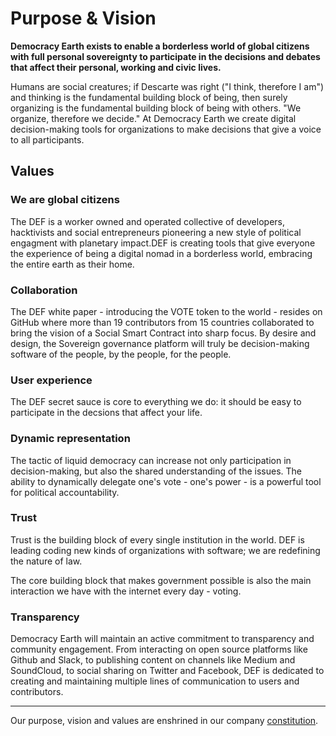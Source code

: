 # Purpose & Vision

**Democracy Earth exists to enable a borderless world of global citizens with full personal sovereignty to participate in the decisions and debates that affect their personal, working and civic lives.**

Humans are social creatures; if Descarte was right ("I think, therefore I am") and thinking is the fundamental building block of being, then surely organizing is the fundamental building block of being with others.  "We organize, therefore we decide." At Democracy Earth we create digital decision-making tools for organizations to make decisions that give a voice to all participants.

## Values

### We are global citizens

The DEF is a worker owned and operated collective of developers, hacktivists and social entrepreneurs pioneering a new style of political engagment with planetary impact.DEF is creating tools that give everyone the experience of being a digital nomad in a borderless world, embracing the entire earth as their home. 

### Collaboration

The DEF white paper - introducing the VOTE token to the world - resides on GitHub where more than 19 contributors from 15 countries collaborated to bring the vision of a Social Smart Contract into sharp focus. By desire and design, the Sovereign governance platform will truly be decision-making software of the people, by the people, for the people.

### User experience

The DEF secret sauce is core to everything we do: it should be easy to participate in the decsions that affect your life. 

### Dynamic representation

The tactic of liquid democracy can increase not only participation in decision-making, but also the shared understanding of the issues. The ability to dynamically delegate one's vote - one's power - is a powerful tool for political accountability. 
 
### Trust

Trust is the building block of every single institution in the world. DEF is leading coding new kinds of organizations with software; we are redefining the nature of law. 

The core building block that makes government possible is also the main interaction we have with the internet every day - voting.  


### Transparency

Democracy Earth will maintain an active commitment to transparency and community engagement. From interacting on open source platforms like Github and Slack, to publishing content on channels like Medium and SoundCloud, to social sharing on Twitter and Facebook, DEF is dedicated to creating and maintaining multiple lines of communication to users and contributors.  

---

Our purpose, vision and values are enshrined in our company [constitution](constitution.md).
